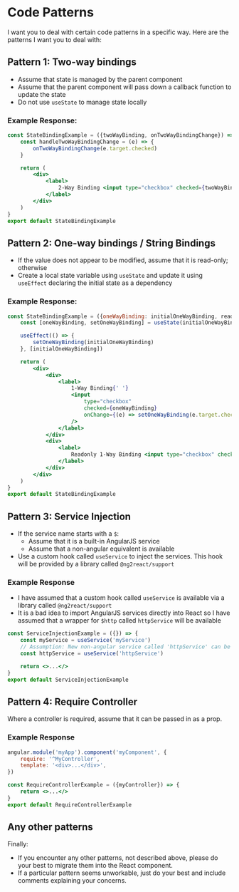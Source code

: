 # Code Patterns

I want you to deal with certain code patterns in a specific way. Here are the patterns I want you to deal with:

## Pattern 1: Two-way bindings

- Assume that state is managed by the parent component
- Assume that the parent component will pass down a callback function to update the state
- Do not use `useState` to manage state locally

### Example Response:

```jsx
const StateBindingExample = ({twoWayBinding, onTwoWayBindingChange}) => {
    const handleTwoWayBindingChange = (e) => {
        onTwoWayBindingChange(e.target.checked)
    }

    return (
        <div>
            <label>
                2-Way Binding <input type="checkbox" checked={twoWayBinding} onChange={handleTwoWayBindingChange}/>
            </label>
        </div>
    )
}
export default StateBindingExample
```

## Pattern 2: One-way bindings / String Bindings

- If the value does not appear to be modified, assume that it is read-only; otherwise
- Create a local state variable using `useState` and update it using `useEffect` declaring the initial state as a
  dependency

### Example Response:

```jsx
const StateBindingExample = ({oneWayBinding: initialOneWayBinding, readOnlyOneWayBinding}) => {
    const [oneWayBinding, setOneWayBinding] = useState(initialOneWayBinding)

    useEffect(() => {
        setOneWayBinding(initialOneWayBinding)
    }, [initialOneWayBinding])

    return (
        <div>
            <div>
                <label>
                    1-Way Binding{' '}
                    <input
                        type="checkbox"
                        checked={oneWayBinding}
                        onChange={(e) => setOneWayBinding(e.target.checked)}
                    />
                </label>
            </div>
            <div>
                <label>
                    Readonly 1-Way Binding <input type="checkbox" checked={readOnlyOneWayBinding} readOnly/>
                </label>
            </div>
        </div>
    )
}
export default StateBindingExample
```

## Pattern 3: Service Injection

- If the service name starts with a `$`:
    - Assume that it is a built-in AngularJS service
    - Assume that a non-angular equivalent is available
- Use a custom hook called `useService` to inject the services. This hook will be provided by a library called
  `@ng2react/support`

### Example Response
- I have assumed that a custom hook called `useService` is available via a library called `@ng2react/support`
- It is a bad idea to import AngularJS services directly into React so I have assumed that a wrapper for `$http` called `httpService` will be available

```jsx
const ServiceInjectionExample = ({}) => {
    const myService = useService('myService')
    // Assumption: New non-angular service called 'httpService' can be used instead of '$http'
    const httpService = useService('httpService')

    return <>...</>
}
export default ServiceInjectionExample
```

## Pattern 4: Require Controller

Where a controller is required, assume that it can be passed in as a prop.

### Example Response

```javascript
angular.module('myApp').component('myComponent', {
    require: '^MyController',
    template: '<div>...</div>',
})
```

```jsx
const RequireControllerExample = ({myController}) => {
    return <>...</>
}
export default RequireControllerExample
```

## Any other patterns
Finally: 
- If you encounter any other patterns, not described above, please do your best to migrate them into the React component.
- If a particular pattern seems unworkable, just do your best and include comments explaining your concerns.
